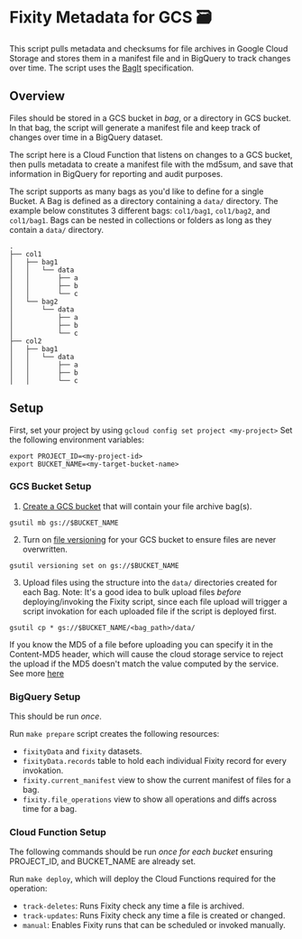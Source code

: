 # Fixity Metadata for GCS 🗃
This script pulls metadata and checksums for file archives in Google Cloud Storage and stores them in a manifest file and in BigQuery to track changes over time. The script uses the [BagIt](https://tools.ietf.org/html/draft-kunze-bagit-17) specification.

## Overview
Files should be stored in a GCS bucket in _bag_, or a directory in GCS bucket. In that bag, the script will generate a manifest file and keep track of changes over time in a BigQuery dataset.

The script here is a Cloud Function that listens on changes to a GCS bucket, then pulls metadata to create a manifest file with the md5sum, and save that information in BigQuery for reporting and audit purposes.

The script supports as many bags as you'd like to define for a single Bucket. A Bag is defined as a directory containing a `data/` directory. The example below constitutes 3 different bags: `col1/bag1`, `col1/bag2`, and `col1/bag1`. Bags can be nested in collections or folders as long as they contain a `data/` directory.
```
.
├── col1
│   ├── bag1
│   │   └── data
│   │       ├── a
│   │       ├── b
│   │       └── c
│   └── bag2
│       └── data
│           ├── a
│           ├── b
│           └── c
├── col2
│   ├── bag1
│   │   └── data
│   │       ├── a
│   │       ├── b
│   │       └── c
```

## Setup
First, set your project by using `gcloud config set project <my-project>`
Set the following environment variables:
```
export PROJECT_ID=<my-project-id>
export BUCKET_NAME=<my-target-bucket-name>
```

### GCS Bucket Setup
1. [Create a GCS bucket](https://cloud.google.com/storage/docs/creating-buckets#storage-create-bucket-gsutil) that will contain your file archive bag(s).
```
gsutil mb gs://$BUCKET_NAME
```
2. Turn on [file versioning](https://cloud.google.com/storage/docs/object-versioning) for your GCS bucket to ensure files are never overwritten.
```
gsutil versioning set on gs://$BUCKET_NAME
```
3. Upload files using the structure into the `data/` directories created for each Bag. Note: It's a good idea to bulk upload files _before_ deploying/invoking the Fixity script, since each file upload will trigger a script invokation for each uploaded file if the script is deployed first.
```
gsutil cp * gs://$BUCKET_NAME/<bag_path>/data/
```
If you know the MD5 of a file before uploading you can specify it in the Content-MD5 header, which will cause the cloud storage service to reject the upload if the MD5 doesn't match the value computed by the service. See more [here](https://cloud.google.com/storage/docs/gsutil/commands/cp#checksum-validation)

### BigQuery Setup
This should be run *once*.

Run `make prepare` script creates the following resources:

* `fixityData` and `fixity` datasets.
* `fixityData.records` table to hold each individual Fixity record for every invokation.
* `fixity.current_manifest` view to show the current manifest of files for a bag.
* `fixity.file_operations` view to show all operations and diffs across time for a bag.

### Cloud Function Setup
The following commands should be run *once for each bucket* ensuring PROJECT_ID, and BUCKET_NAME are already set.

Run `make deploy`, which will deploy the Cloud Functions required for the operation:

* `track-deletes`: Runs Fixity check any time a file is archived.
* `track-updates`: Runs Fixity check any time a file is created or changed.
* `manual`: Enables Fixity runs that can be scheduled or invoked manually.
